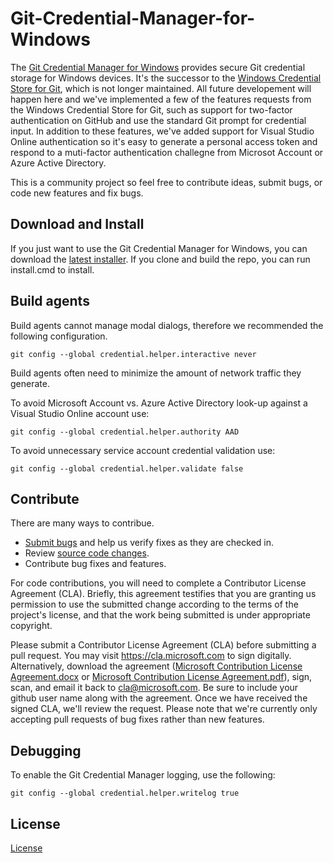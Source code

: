 # Git-Credential-Manager-for-Windows
The [Git Credential Manager for Windows](https://github.com/Microsoft/Git-Credential-Manager-for-Windows) provides secure Git credential storage for Windows devices. It's the successor to the [Windows Credential Store for Git](https://gitcredentialstore.codeplex.com/), which is not longer maintained. All future developement will happen here and we've implemented a few of the features requests from the Windows Credential Store for Git, such as support for two-factor authentication on GitHub and use the standard Git prompt for credential input. In addition to these features, we've added support for Visual Studio Online authentication so it's easy to generate a personal access token and respond to a muti-factor authentication challegne from Microsot Account or Azure Active Directory.

This is a community project so feel free to contribute ideas, submit bugs, or code new features and fix bugs.

## Download and Install
If you just want to use the Git Credential Manager for Windows, you can download the [latest installer](https://github.com/Microsoft/Git-Credential-Manager-for-Windows/releases). If you clone and build the repo, you can run install.cmd to install.

## Build agents
Build agents cannot manage modal dialogs, therefore we recommended the following configuration.
```
git config --global credential.helper.interactive never
```

Build agents often need to minimize the amount of network traffic they generate. 

To avoid Microsoft Account vs. Azure Active Directory look-up against a Visual Studio Online account use: 
```
git config --global credential.helper.authority AAD
```

To avoid unnecessary service account credential validation use: 
```
git config --global credential.helper.validate false
```

## Contribute
There are many ways to contribue.
* [Submit bugs](https://github.com/Microsoft/Git-Credential-Manager-for-Windows/issues) and help us verify fixes as they are checked in.
* Review [source code changes](https://github.com/Microsoft/Git-Credential-Manager-for-Windows/pulls).
* Contribute bug fixes and features.

For code contributions, you will need to complete a Contributor License Agreement (CLA). Briefly, this agreement testifies that you are granting us permission to use the submitted change according to the terms of the project's license, and that the work being submitted is under appropriate copyright.

Please submit a Contributor License Agreement (CLA) before submitting a pull request. You may visit https://cla.microsoft.com to sign digitally. Alternatively, download the agreement ([Microsoft Contribution License Agreement.docx](https://www.codeplex.com/Download?ProjectName=typescript&DownloadId=822190) or [Microsoft Contribution License Agreement.pdf](https://www.codeplex.com/Download?ProjectName=typescript&DownloadId=921298)), sign, scan, and email it back to <cla@microsoft.com>. Be sure to include your github user name along with the agreement. Once we have received the signed CLA, we'll review the request. Please note that we're currently only accepting pull requests of bug fixes rather than new features.

## Debugging
To enable the Git Credential Manager logging, use the following:
```
git config --global credential.helper.writelog true
```

## License
[License](https://github.com/Microsoft/Git-Credential-Manager-for-Windows/blob/master/LICENSE.txt)
